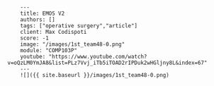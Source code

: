 
        ---
        title: EMOS V2
        authors: []
        tags: ["operative surgery","article"]
        client: Max Codispoti
        score: -1
        image: "/images/1st_team48-0.png"
        module: "COMP103P"
        youtube: "https://www.youtube.com/watch?v=oQzLM0YmJA8&list=PLz7Vvj_iTb5iTOAD2rIPDuk2wHGljny8L&index=67"
        ---
        ![]({{ site.baseurl }}/images/1st_team48-0.png)